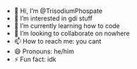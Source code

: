 - 👋 Hi, I’m @TrisodiumPhospate
- 👀 I’m interested in gdi stuff 
- 🌱 I’m currently learning how to code
- 💞️ I’m looking to collaborate on nowhere
- 📫 How to reach me: you cant
- 😄 Pronouns: he/him
- ⚡ Fun fact: idk
